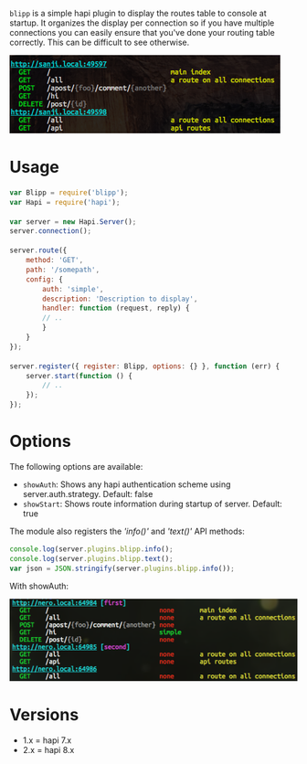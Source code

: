 `blipp` is a simple hapi plugin to display the routes table to console at
startup. It organizes the display per connection so if you have multiple
connections you can easily ensure that you've done your routing table
correctly. This can be difficult to see otherwise.

![image](images/screenshot.png)

# Usage

``` javascript
var Blipp = require('blipp');
var Hapi = require('hapi');

var server = new Hapi.Server();
server.connection();

server.route({
    method: 'GET',
    path: '/somepath',
    config: {
        auth: 'simple',
        description: 'Description to display',
        handler: function (request, reply) {
        // ..
        }
    }
});

server.register({ register: Blipp, options: {} }, function (err) {
    server.start(function () {
        // ..
    });
});
```

# Options

The following options are available:

* `showAuth`: Shows any hapi authentication scheme using server.auth.strategy. Default: false
* `showStart`: Shows route information during startup of server. Default: true


The module also registers the _'info()'_  and _'text()'_ API methods:
```javascript
console.log(server.plugins.blipp.info();
console.log(server.plugins.blipp.text();
var json = JSON.stringify(server.plugins.blipp.info());
```


With showAuth:

![image](images/screenshot-with-auth.png)

# Versions

* 1.x = hapi 7.x
* 2.x = hapi 8.x

